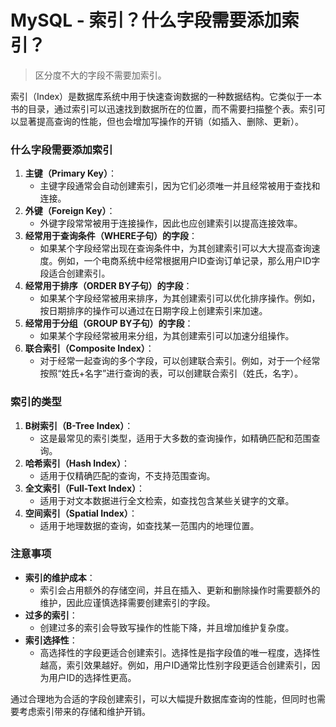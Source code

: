 # MySQL - 索引？什么字段需要添加索引？



> 区分度不大的字段不需要加索引。



索引（Index）是数据库系统中用于快速查询数据的一种数据结构。它类似于一本书的目录，通过索引可以迅速找到数据所在的位置，而不需要扫描整个表。索引可以显著提高查询的性能，但也会增加写操作的开销（如插入、删除、更新）。


### 什么字段需要添加索引

1. **主键（Primary Key）**：
   - 主键字段通常会自动创建索引，因为它们必须唯一并且经常被用于查找和连接。
2. **外键（Foreign Key）**：
   - 外键字段常常被用于连接操作，因此也应创建索引以提高连接效率。
3. **经常用于查询条件（WHERE子句）的字段**：
   - 如果某个字段经常出现在查询条件中，为其创建索引可以大大提高查询速度。例如，一个电商系统中经常根据用户ID查询订单记录，那么用户ID字段适合创建索引。
4. **经常用于排序（ORDER BY子句）的字段**：
   - 如果某个字段经常被用来排序，为其创建索引可以优化排序操作。例如，按日期排序的操作可以通过在日期字段上创建索引来加速。
5. **经常用于分组（GROUP BY子句）的字段**：
   - 如果某个字段经常被用来分组，为其创建索引可以加速分组操作。
6. **联合索引（Composite Index）**：
   - 对于经常一起查询的多个字段，可以创建联合索引。例如，对于一个经常按照“姓氏+名字”进行查询的表，可以创建联合索引（姓氏，名字）。

### 索引的类型

1. **B树索引（B-Tree Index）**：
   - 这是最常见的索引类型，适用于大多数的查询操作，如精确匹配和范围查询。
2. **哈希索引（Hash Index）**：
   - 适用于仅精确匹配的查询，不支持范围查询。
3. **全文索引（Full-Text Index）**：
   - 适用于对文本数据进行全文检索，如查找包含某些关键字的文章。
4. **空间索引（Spatial Index）**：
   - 适用于地理数据的查询，如查找某一范围内的地理位置。

### 注意事项

- **索引的维护成本**：
   - 索引会占用额外的存储空间，并且在插入、更新和删除操作时需要额外的维护，因此应谨慎选择需要创建索引的字段。
- **过多的索引**：
   - 创建过多的索引会导致写操作的性能下降，并且增加维护复杂度。
- **索引选择性**：
   - 高选择性的字段更适合创建索引。选择性是指字段值的唯一程度，选择性越高，索引效果越好。例如，用户ID通常比性别字段更适合创建索引，因为用户ID的选择性更高。

通过合理地为合适的字段创建索引，可以大幅提升数据库查询的性能，但同时也需要考虑索引带来的存储和维护开销。
